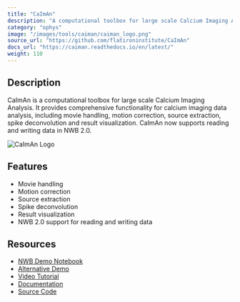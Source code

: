 ```yaml
---
title: "CaImAn"
description: "A computational toolbox for large scale Calcium Imaging Analysis, including movie handling, motion correction, source extraction, spike deconvolution and result visualization."
category: "ophys"
image: "/images/tools/caiman/caiman_logo.png"
source_url: "https://github.com/flatironinstitute/CaImAn"
docs_url: "https://caiman.readthedocs.io/en/latest/"
weight: 110
---
```


## Description

CaImAn is a computational toolbox for large scale Calcium Imaging Analysis. It provides comprehensive functionality for calcium imaging data analysis, including movie handling, motion correction, source extraction, spike deconvolution and result visualization. CaImAn now supports reading and writing data in NWB 2.0.

![CaImAn Logo](/images/tools/caiman/caiman_logo.png)

## Features

- Movie handling
- Motion correction
- Source extraction
- Spike deconvolution
- Result visualization
- NWB 2.0 support for reading and writing data

## Resources

- [NWB Demo Notebook](https://github.com/flatironinstitute/caiman_use_cases/blob/main/use_cases/NWB/demo_pipeline_nwb.ipynb)
- [Alternative Demo](https://github.com/flatironinstitute/CaImAn/blob/master/demos/general/demo_pipeline_NWB.py)
- [Video Tutorial](https://www.youtube.com/watch?v=wUhKkNtSu_s)
- [Documentation](https://caiman.readthedocs.io/en/latest/)
- [Source Code](https://github.com/flatironinstitute/CaImAn)
